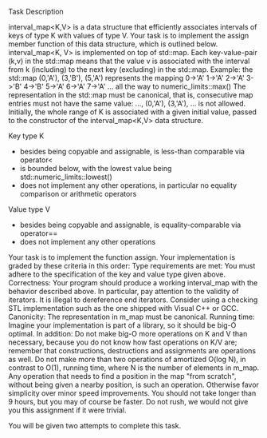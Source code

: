 Task Description

interval_map<K,V> is a data structure that efficiently associates intervals of keys of type K with values of type V. 
Your task is to implement the assign member function of this data structure, which is outlined below.
interval_map<K, V> is implemented on top of std::map.
Each key-value-pair (k,v) in the std::map means that the value v is associated with the interval from k (including) to the next key (excluding) in the std::map.
Example: the std::map (0,'A'), (3,'B'), (5,'A') represents the mapping
0->'A'
1->'A'
2->'A'
3->'B'
4->'B'
5->'A'
6->'A'
7->'A'
... all the way to numeric_limits<int>::max()
The representation in the std::map must be canonical, that is, consecutive map entries must not have the same value:
..., (0,'A'), (3,'A'), ... is not allowed. 
Initially, the whole range of K is associated with a given initial value, passed to the constructor of the interval_map<K,V> data structure.

Key type K
- besides being copyable and assignable, is less-than comparable via operator<
- is bounded below, with the lowest value being std::numeric_limits<K>::lowest()
- does not implement any other operations, in particular no equality comparison or arithmetic operators

Value type V
- besides being copyable and assignable, is equality-comparable via operator== 
- does not implement any other operations

Your task is to implement the function assign. Your implementation is graded by these criteria in this order:
Type requirements are met: You must adhere to the specification of the key and value type given above.
Correctness: Your program should produce a working interval_map with the behavior described above. In particular, pay attention to the validity of iterators. It is illegal to dereference end iterators. Consider using a checking STL implementation such as the one shipped with Visual C++ or GCC.
Canonicity: The representation in m_map must be canonical.
Running time: Imagine your implementation is part of a library, so it should be big-O optimal.
In addition:
Do not make big-O more operations on K and V than necessary, because you do not know how fast operations on K/V are; 
remember that constructions, destructions and assignments are operations as well.
Do not make more than two operations of amortized O(log N), in contrast to O(1), running time, where N is the number of elements in m_map. Any operation that needs to find a position in the map "from scratch", without being given a nearby position, is such an operation.
Otherwise favor simplicity over minor speed improvements.
You should not take longer than 9 hours, but you may of course be faster. Do not rush, we would not give you this assignment if it were trivial.

You will be given two attempts to complete this task.
